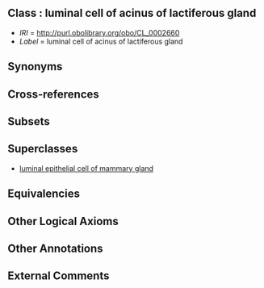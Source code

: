 
## Class : luminal cell of acinus of lactiferous gland

 * *IRI* = http://purl.obolibrary.org/obo/CL_0002660
 * *Label* = luminal cell of acinus of lactiferous gland

## Synonyms


## Cross-references


## Subsets


## Superclasses

 * [luminal epithelial cell of mammary gland](../../CL/26/CL_0002326.md)

## Equivalencies


## Other Logical Axioms


## Other Annotations


## External Comments

